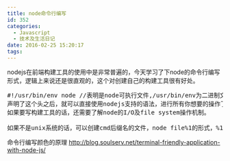 ```yaml
---
title: node命令行编写
id: 352
categories:
  - Javascript
  - 技术及生活日记
date: 2016-02-25 15:20:17
tags:
---
```


nodejs在前端构建工具的使用中是非常普遍的，今天学习了下node的命令行编写形式，逻辑上来说还是很直观的，这个对创建自己的构建工具很有好处。
<pre>#!/usr/bin/env node //表明是node可执行文件,/usr/bin/env为二进制文件
声明了这个头之后，就可以直接使用nodejs支持的语法，进行所有你想要的操作了。相当简单。
如果要写构建工具的话，还需要了解node的I/O及file system操作机制。

如果不是unix系统的话，可以创建cmd后缀名的文件，node file%1的形式，%1代表cmd窗口命令行，其实也就是变个法子调用node进行代码执行而已</pre>
命令行编写颜色的原理 http://blog.soulserv.net/terminal-friendly-application-with-node-js/